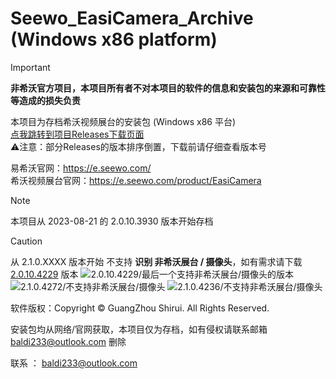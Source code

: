 
# Seewo_EasiCamera_Archive (Windows x86 platform)
> [!IMPORTANT]
> **非希沃官方项目，本项目所有者不对本项目的软件的信息和安装包的来源和可靠性等造成的损失负责**

本项目为存档希沃视频展台的安装包 (Windows x86 平台)<br/>
[点我跳转到项目Releases下载页面](https://github.com/baldi233/Seewo_EasiCamera_Archive/releases)<br/>⚠️注意：部分Releases的版本排序倒置，下载前请仔细查看版本号


易希沃官网：https://e.seewo.com/ <br/>
希沃视频展台官网：https://e.seewo.com/product/EasiCamera

> [!NOTE]
> 本项目从 2023-08-21 的 2.0.10.3930 版本开始存档

> [!CAUTION]
> 从 2.1.0.XXXX 版本开始 不支持 **识别 非希沃展台 / 摄像头**，如有需求请下载 [2.0.10.4229](https://github.com/baldi233/Seewo_EasiCamera_Archive/releases/tag/2.0.10.4229) 版本
>![2.0.10.4229/最后一个支持非希沃展台/摄像头的版本](https://github.com/user-attachments/assets/e2fcc832-3ed6-477d-87fa-390d3927decc)
> ![2.1.0.4272/不支持非希沃展台/摄像头](https://github.com/user-attachments/assets/893fa3de-348c-442c-b7f5-e185bac12ab3)
> ![2.1.0.4236/不支持非希沃展台/摄像头](https://github.com/user-attachments/assets/1183e957-7179-44cd-b8ef-f9e9b6be7218)

软件版权：Copyright ©  GuangZhou Shirui. All Rights Reserved.

安装包均从网络/官网获取，本项目仅为存档，如有侵权请联系邮箱 baldi233@outlook.com 删除

联系 ： baldi233@outlook.com



